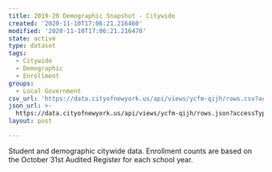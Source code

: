 ```yaml
---
title: 2019-20 Demographic Snapshot - Citywide
created: '2020-11-10T17:06:21.216460'
modified: '2020-11-10T17:06:21.216470'
state: active
type: dataset
tags:
  - Citywide
  - Demographic
  - Enrollment
groups:
  - Local Government
csv_url: 'https://data.cityofnewyork.us/api/views/ycfm-qijh/rows.csv?accessType=DOWNLOAD'
json_url: >-
  https://data.cityofnewyork.us/api/views/ycfm-qijh/rows.json?accessType=DOWNLOAD
layout: post

---
```

Student and demographic citywide data. 
Enrollment counts are based on the October 31st Audited Register for each school year.
